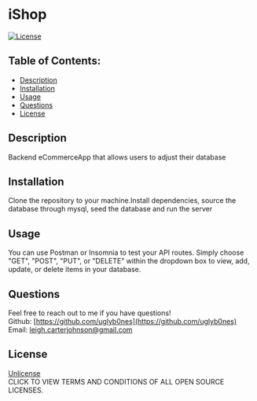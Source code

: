 
# iShop

[![License](https://img.shields.io/badge/License-Unlicense%20-blue.svg)](https://opensource.org/licenses/Unlicense)

## Table of Contents:

* [Description](#description)
* [Installation](#installation)
* [Usage](#usage)
* [Questions](#questions)
* [License](#license)

## Description
Backend eCommerceApp that allows users to adjust their database

## Installation
Clone the repository to your machine.Install dependencies, source the database through mysql, seed the database and run the server

## Usage
You can use Postman or Insomnia to test your API routes. Simply choose "GET", "POST", "PUT", or "DELETE" within the dropdown box to view, add, update, or delete items in your database.

## Questions
Feel free to reach out to me if you have questions!<br>
Github: [https://github.com/uglyb0nes](https://github.com/uglyb0nes)<br>
Email: [leigh.carterjohnson@gmail.com](leigh.carterjohnson@gmail.com)

## License
[Unlicense](https://opensource.org/licenses)<br>
CLICK TO VIEW TERMS AND CONDITIONS OF ALL OPEN SOURCE LICENSES.
    